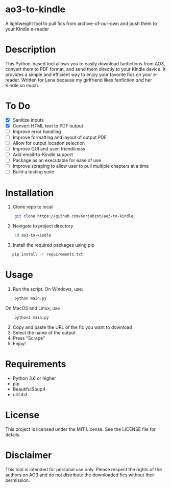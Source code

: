 # ao3-to-kindle

A lightweight tool to pull fics from archive-of-our-own and push them to your Kindle e-reader

# Description

This Python-based tool allows you to easily download fanfictions from AO3, convert them to PDF format, and send them directly to your Kindle device. It provides a simple and efficient way to enjoy your favorite fics on your e-reader. Written for Lena because my girlfriend likes fanfiction _and_ her Kindle so much.

# To Do

- [x] Sanitize inputs
- [x] Convert HTML text to PDF output
- [ ] Improve error handling
- [ ] Improve formatting and layout of output PDF
- [ ] Allow for output location selection
- [ ] Improve GUI and user-friendliness
- [ ] Add email-to-Kindle support
- [ ] Package as an executable for ease of use
- [ ] Improve scraping to allow user to pull multiple chapters at a time
- [ ] Build a testing suite

# Installation

1. Clone repo to local

```bash
    git clone https://github.com/Korjubzot/ao3-to-kindle
```

2. Navigate to project directory

```bash
    cd ao3-to-kindle
```

3. Install the required packages using pip

```bash
   pip install -r requirements.txt
```

# Usage

1. Run the script. On Windows, use:

```bash
    python main.py
```

On MacOS and Linux, use

```bash
    python3 main.py
```

2. Copy and paste the URL of the fic you want to download
3. Select the name of the output
4. Press "Scrape"
5. Enjoy!

# Requirements

- Python 3.6 or higher
- pip
- BeautifulSoup4
- urlLib3

# License

This project is licensed under the MIT License. See the LICENSE file for details.

# Disclaimer

This tool is intended for personal use only. Please respect the rights of the authors on AO3 and do not distribute the downloaded fics without their permission.
